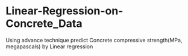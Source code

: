 # Linear-Regression-on-Concrete_Data
Using advance technique predict Concrete compressive strength(MPa, megapascals) by Linear regression
